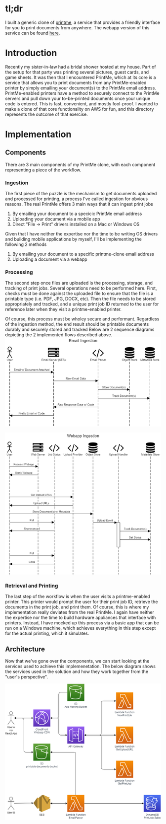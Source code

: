 # tl;dr
I built a generic clone of [printme](https://printme.com/), a service that provides a friendly interface for you to print documents from anywhere. The webapp version of this service can be found [here](printme.portfolio.mannyserrano.com).

# Introduction
Recently my sister-in-law had a bridal shower hosted at my house. Part of the setup for that party was printing several pictures, guest cards, and game sheets. It was then that I encountered PrintMe, which at its core is a service that allows you to print documents from any PrintMe-enabled printer by simply emailing your document(s) to the PrintMe email address. PrintMe-enabled printers have a method to securely connect to the PrintMe servers and pull down your to-be-printed documents once your unique code is entered. This is fast, convenient, and mostly fool-proof. I wanted to make a clone of that core functionality on AWS for fun, and this directory represents the outcome of that exercise.

# Implementation
## Components
There are 3 main components of my PrintMe clone, with each component representing a piece of the workflow.

### Ingestion
The first piece of the puzzle is the mechanism to get documents uploaded and processed for printing, a process I've called ingestion for obvious reasons. The real PrintMe offers 3 main ways that it can ingest print jobs
1. By emailing your document to a specicic PrintMe email address
1. Uploading your document via a mobile app
1. Direct "File -> Print" drivers installed on a Mac or Windows OS

Given that I have neither the expertise nor the time to be writing OS drivers and building mobile applications by myself, I'll be implementing the following 2 methods
1. By emailing your document to a specific printme-clone email address
1. Uploading a document via a webapp

### Processing
The second step once files are uploaded is the processing, storage, and tracking of print jobs. Several operations need to be performed here. First, checks must be done against the uploaded file to ensure that the file is a printable type (i.e. PDF, JPG, DOCX, etc). Then the file needs to be stored appropriately and tracked, and a unique print job ID returned to the user for reference later when they visit a printme-enabled printer.

Of course, this process must be wholey secure and performant. Regardless of the ingestion method, the end result should be printable documents durably and securely stored and tracked Below are 2 sequence diagrams depicting the 2 implemented flows described above.
<img src='assets/email-ingestion-sequence.png'>
<br/>
<br/>
<img src='assets/webapp-ingestion-sequence.png'>

### Retrieval and Printing
The last step of the workflow is when the user visits a printme-enabled printer. This printer would prompt the user for their print job ID, retrieve the documents in the print job, and print them. Of course, this is where my implementation really deviates from the real PrintMe. I again have neither the expertise nor the time to build hardware appliances that interface with printers. Instead, I have mocked up this process via a basic app that can be run on a Windows machine, which achieves everything in this step except for the actual printing, which it simulates.

## Architecture
Now that we've gone over the components, we can start looking at the services used to achieve this implemenetation. The below diagram shows the services used in the solution and how they work together from the "user's perspective".

<img src='assets/user-perspective-architecture.png'>